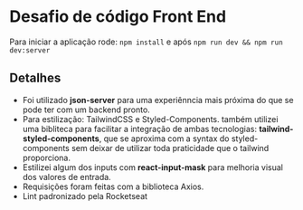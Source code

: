 # Desafio de código Front End

   Para iniciar a aplicação rode: `npm install` e após `npm run dev && npm run dev:server`

## Detalhes

- Foi utilizado **json-server** para uma experiênncia mais próxima do que se pode ter com um backend pronto.
- Para estilização: TailwindCSS e Styled-Components. também utilizei uma bibliteca para facilitar a integração de ambas tecnologias: **tailwind-styled-components**, que se aproxima com a syntax do styled-components sem deixar de utilizar toda praticidade que o tailwind proporciona.
- Estilizei algum dos inputs com **react-input-mask** para melhoria visual dos valores de entrada.
- Requisições foram feitas com a biblioteca Axios.
- Lint padronizado pela Rocketseat
